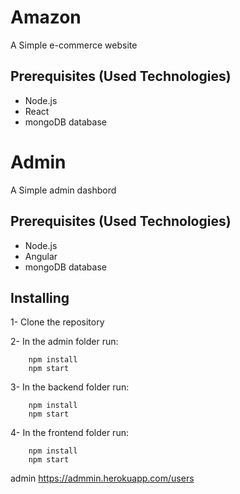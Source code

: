 # Amazon

A Simple e-commerce website

## Prerequisites (Used Technologies)

* Node.js
* React
* mongoDB database

# Admin

A Simple admin dashbord

## Prerequisites (Used Technologies)

* Node.js
* Angular
* mongoDB database


## Installing

1- Clone the repository

2- In the admin folder run:
```
	npm install
	npm start
```
3- In the backend folder run:
```
	npm install
	npm start
```
4- In the frontend folder run:
```
	npm install
	npm start
```

admin  https://admmin.herokuapp.com/users